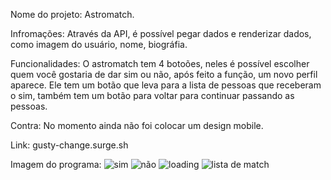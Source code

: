 Nome do projeto: Astromatch.

Infromações: Através da API, é possível pegar dados e renderizar dados, como imagem do usuário, nome, biográfia.

Funcionalidades: O astromatch tem 4 botoões, neles é possível escolher quem você gostaria de dar sim ou não, após feito a função, um novo perfil aparece.
Ele tem um botão que leva para a lista de pessoas que receberam o sim, também tem um botão para voltar para continuar passando as pessoas.

Contra: No momento ainda não foi colocar um design mobile.

Link: gusty-change.surge.sh

Imagem do programa:
![sim](https://user-images.githubusercontent.com/78940689/153722406-b8d83378-3d21-4ca5-ad8e-a4fbd2638081.jpg)
![não](https://user-images.githubusercontent.com/78940689/153722416-9ce8174b-ec4a-4fce-b58c-22dca196ad7d.jpg)
![loading](https://user-images.githubusercontent.com/78940689/153722419-88adbfe9-2c8b-44a6-8c34-cd5c17aede9e.jpg)
![lista de match](https://user-images.githubusercontent.com/78940689/153722423-b5cc5c74-987d-4e22-820a-301618d5e645.jpg)
